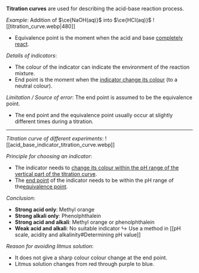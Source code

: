 **Titration curves** are used for describing the acid-base reaction process.

*Example*: Addition of $\ce{NaOH(aq)}$ into $\ce{HCl(aq)}$
![[titration_curve.webp|480]]
- <span class="hi-blue">Equivalence point</span> is the moment when the acid and base <u>completely react</u>.

*Details of indicators*:
- The colour of the indicator can indicate the environment of the reaction mixture.
- <span class="hi-blue">End point</span> is the moment when the <u>indicator change its colour</u> (to a neutral colour).

*Limitation / Source of error*: <span class="hi-green">The end point is assumed to be the equivalence point.</span>
- The end point and the equivalence point usually occur at slightly different times during a titration.

---

*Titration curve of different experiments*:
![[acid_base_indicator_titration_curve.webp]]

*Principle for choosing an indicator*:
- The indicator needs to <u>change its colour within the pH range of the vertical part of the titration curve</u>.
- The <u>end point</u> of the indicator needs to be within the pH range of the<u>equivalence point</u>.

*Conclusion*:
- **Strong acid only**: Methyl orange
- **Strong alkali only**: Phenolphthalein
- **Strong acid and alkali**: Methyl orange or phenolphthalein
- **Weak acid and alkali**: No suitable indicator
  ↪️ Use a method in [[pH scale, acidity and alkalinity#Determining pH value]]

*Reason for avoiding litmus solution*:
- It <span class="hi-green">does not give a sharp colour colour change</span> at the <span class="hi-blue">end point</span>.
- Litmus solution changes from red through purple to blue.
